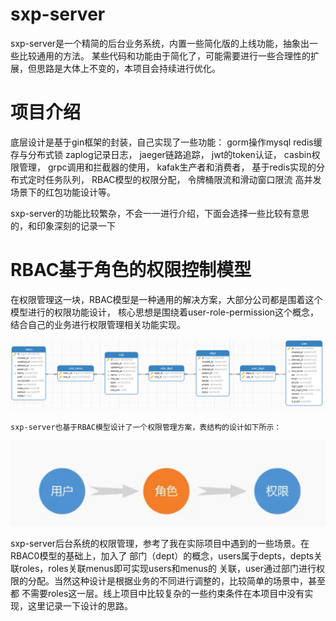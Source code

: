 # sxp-server

sxp-server是一个精简的后台业务系统，内置一些简化版的上线功能，抽象出一些比较通用的方法。
某些代码和功能由于简化了，可能需要进行一些合理性的扩展，但思路是大体上不变的，本项目会持续进行优化。


# 项目介绍

底层设计是基于gin框架的封装，自己实现了一些功能：
    gorm操作mysql
    redis缓存与分布式锁
    zaplog记录日志，
    jaeger链路追踪，
    jwt的token认证，
    casbin权限管理，
    grpc调用和拦截器的使用，
    kafak生产者和消费者，
    基于redis实现的分布式定时任务队列，
    RBAC模型的权限分配，
    令牌桶限流和滑动窗口限流
    高并发场景下的红包功能设计等。

sxp-server的功能比较繁杂，不会一一进行介绍，下面会选择一些比较有意思的，和印象深刻的记录一下


# RBAC基于角色的权限控制模型

在权限管理这一块，RBAC模型是一种通用的解决方案，大部分公司都是围着这个模型进行的权限功能设计，
核心思想是围绕着user-role-permission这个概念，结合自己的业务进行权限管理相关功能实现。

![img_2.png](img_2.png)

    sxp-server也基于RBAC模型设计了一个权限管理方案，表结构的设计如下所示：

![img_1.png](img_1.png)

sxp-server后台系统的权限管理，参考了我在实际项目中遇到的一些场景。在RBAC0模型的基础上，加入了
部门（dept）的概念，users属于depts，depts关联roles，roles关联menus即可实现users和menus的
关联，user通过部门进行权限的分配。当然这种设计是根据业务的不同进行调整的，比较简单的场景中，甚至都
不需要roles这一层。线上项目中比较复杂的一些约束条件在本项目中没有实现，这里记录一下设计的思路。

